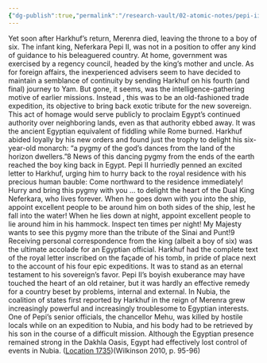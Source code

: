```yaml
---
{"dg-publish":true,"permalink":"/research-vault/02-atomic-notes/pepi-ii-harkhuf-and-the-expedition-into-yam-at-the-end-of-the-sixth-dynasty/"}
---
```


Yet soon after Harkhuf’s return, Merenra died, leaving the throne to a boy of six. The infant king, Neferkara Pepi II, was not in a position to offer any kind of guidance to his beleaguered country. At home, government was exercised by a regency council, headed by the king’s mother and uncle. As for foreign affairs, the inexperienced advisers seem to have decided to maintain a semblance of continuity by sending Harkhuf on his fourth (and final) journey to Yam. But gone, it seems, was the intelligence-gathering motive of earlier missions. Instead , this was to be an old-fashioned trade expedition, its objective to bring back exotic tribute for the new sovereign. This act of homage would serve publicly to proclaim Egypt’s continued authority over neighboring lands, even as that authority ebbed away. It was the ancient Egyptian equivalent of fiddling while Rome burned. Harkhuf abided loyally by his new orders and found just the trophy to delight his six-year-old monarch: “a pygmy of the god’s dances from the land of the horizon dwellers.”8 News of this dancing pygmy from the ends of the earth reached the boy king back in Egypt. Pepi II hurriedly penned an excited letter to Harkhuf, urging him to hurry back to the royal residence with his precious human bauble: Come northward to the residence immediately! Hurry and bring this pygmy with you … to delight the heart of the Dual King Neferkara, who lives forever. When he goes down with you into the ship, appoint excellent people to be around him on both sides of the ship, lest he fall into the water! When he lies down at night, appoint excellent people to lie around him in his hammock. Inspect ten times per night! My Majesty wants to see this pygmy more than the tribute of the Sinai and Punt!9 Receiving personal correspondence from the king (albeit a boy of six) was the ultimate accolade for an Egyptian official. Harkhuf had the complete text of the royal letter inscribed on the façade of his tomb, in pride of place next to the account of his four epic expeditions. It was to stand as an eternal testament to his sovereign’s favor. Pepi II’s boyish exuberance may have touched the heart of an old retainer, but it was hardly an effective remedy for a country beset by problems, internal and external. In Nubia, the coalition of states first reported by Harkhuf in the reign of Merenra grew increasingly powerful and increasingly troublesome to Egyptian interests. One of Pepi’s senior officials, the chancellor Mehu, was killed by hostile locals while on an expedition to Nubia, and his body had to be retrieved by his son in the course of a difficult mission. Although the Egyptian presence remained strong in the Dakhla Oasis, Egypt had effectively lost control of events in Nubia. ([Location 1735](https://readwise.io/to_kindle?action=open&asin=B004FGMZAI&location=1735))(Wilkinson 2010, p. 95-96)